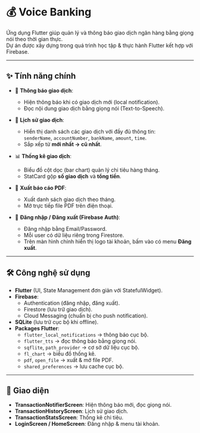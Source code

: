 # 💰 Voice Banking 

Ứng dụng Flutter giúp quản lý và thông báo giao dịch ngân hàng bằng giọng nói theo thời gian thực.  
Dự án được xây dựng trong quá trình học tập & thực hành Flutter kết hợp với Firebase.

---

## ✨ Tính năng chính

- 📩 **Thông báo giao dịch**:  
  - Hiện thông báo khi có giao dịch mới (local notification).  
  - Đọc nội dung giao dịch bằng giọng nói (Text-to-Speech).

- 📜 **Lịch sử giao dịch**:  
  - Hiển thị danh sách các giao dịch với đầy đủ thông tin:  
    `senderName`, `accountNumber`, `bankName`, `amount`, `time`.  
  - Sắp xếp từ **mới nhất → cũ nhất**.

- 📊 **Thống kê giao dịch**:  
  - Biểu đồ cột dọc (bar chart) quản lý chi tiêu hàng tháng.  
  - StatCard gộp **số giao dịch** và **tổng tiền**.

- 📄 **Xuất báo cáo PDF**:  
  - Xuất danh sách giao dịch theo tháng.  
  - Mở trực tiếp file PDF trên điện thoại.

- 🔐 **Đăng nhập / Đăng xuất (Firebase Auth)**:  
  - Đăng nhập bằng Email/Password.  
  - Mỗi user có dữ liệu riêng trong Firestore.  
  - Trên màn hình chính hiển thị logo tài khoản, bấm vào có menu **Đăng xuất**.

---

## 🛠️ Công nghệ sử dụng

- **Flutter** (UI, State Management đơn giản với StatefulWidget).  
- **Firebase**:  
  - Authentication (đăng nhập, đăng xuất).  
  - Firestore (lưu trữ giao dịch).  
  - Cloud Messaging (chuẩn bị cho push notification).  
- **SQLite** (lưu trữ cục bộ khi offline).  
- **Packages Flutter**:  
  - `flutter_local_notifications` → thông báo cục bộ.  
  - `flutter_tts` → đọc thông báo bằng giọng nói.  
  - `sqflite`, `path_provider` → cơ sở dữ liệu cục bộ.  
  - `fl_chart` → biểu đồ thống kê.  
  - `pdf`, `open_file` → xuất & mở file PDF.  
  - `shared_preferences` → lưu cache cục bộ.

---

## 📱 Giao diện

- **TransactionNotifierScreen**: Hiện thông báo mới, đọc giọng nói.  
- **TransactionHistoryScreen**: Lịch sử giao dịch.  
- **TransactionStatsScreen**: Thống kê chi tiêu.  
- **LoginScreen / HomeScreen**: Đăng nhập & menu tài khoản.  


